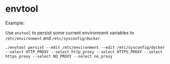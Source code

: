 envtool
=======

Example:

Use `envtool` to persist some current environment variables to `/etc/environment` and `/etc/sysconfig/docker`.

```
./envtool persist --edit /etc/environment --edit /etc/sysconfig/docker --select HTTP_PROXY --select http_proxy --select HTTPS_PROXY --select https_proxy --select NO_PROXY --select no_proxy
```
